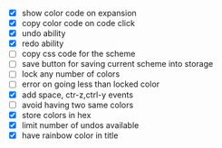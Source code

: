 - [x] show color code on expansion
- [x] copy color code on code click
- [x] undo ability
- [x] redo ability
- [ ] copy css code for the scheme
- [ ] save button for saving current scheme into storage
- [ ] lock any number of colors
- [ ] error on going less than locked color
- [x] add space, ctr-z,ctrl-y events
- [ ] avoid having two same colors
- [x] store colors in hex
- [x] limit number of undos available
- [x] have rainbow color in title